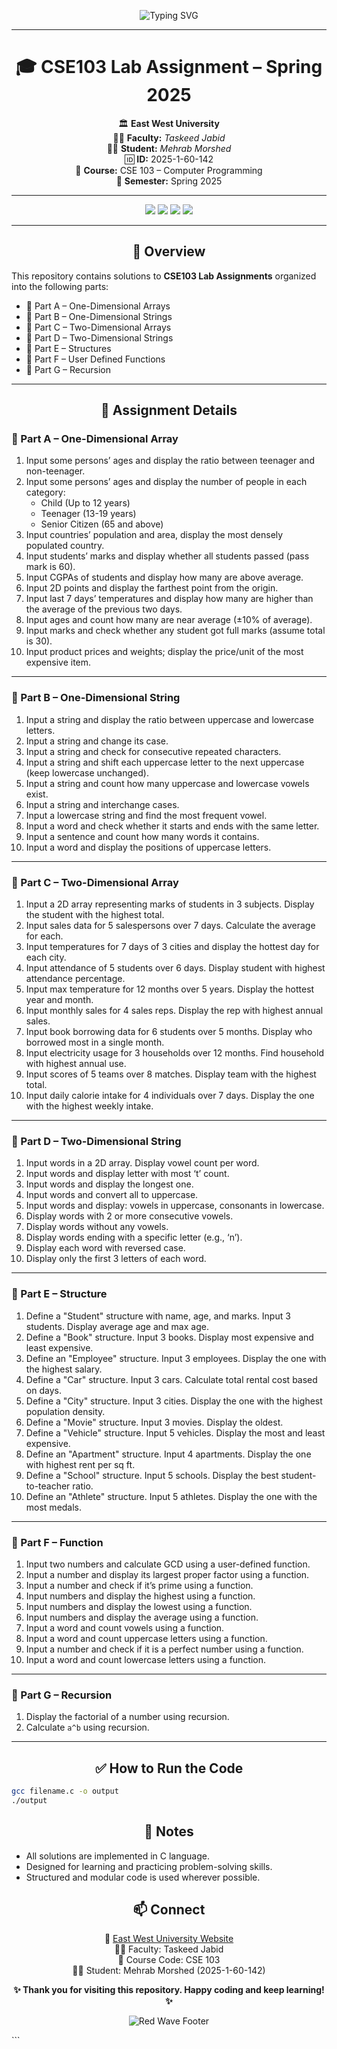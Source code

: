 <!-- ✨ Floating animated header using HTML for GitHub markdown -->
<p align="center">
  <img src="https://readme-typing-svg.herokuapp.com?font=Fira+Code&size=28&pause=1000&color=F70A59&center=true&vCenter=true&width=900&lines=%F0%9F%93%97+CSE103+Lab+Assignment+-+Spring+2025;East+West+University+%F0%9F%8F%9B%EF%B8%8F+%7C+Faculty%3A+Taskeed+Jabid;Student%3A+Mehrab+Morshed+%7C+ID%3A+2025-1-60-142" alt="Typing SVG" />
</p>

---

<h1 align="center">🎓 CSE103 Lab Assignment – Spring 2025</h1>

<p align="center">
  🏛️ <strong>East West University</strong>  
  <br>👨‍🏫 <strong>Faculty:</strong> <em>Taskeed Jabid</em>  
  <br>🧑‍🎓 <strong>Student:</strong> <em>Mehrab Morshed</em>  
  <br>🆔 <strong>ID:</strong> 2025-1-60-142  
  <br>📘 <strong>Course:</strong> CSE 103 – Computer Programming  
  <br>📅 <strong>Semester:</strong> Spring 2025  
</p>

---

<p align="center">
  <img src="https://img.shields.io/badge/Language-C-blue.svg" />
  <img src="https://img.shields.io/github/last-commit/Mehrab30-Mehrab/CSE103-Lab-Spring2025" />
  <img src="https://img.shields.io/github/repo-size/Mehrab30-Mehrab/CSE103-Lab-Spring2025" />
  <img src="https://komarev.com/ghpvc/?username=Mehrab30-Mehrab&color=blue" />
</p>

---

<h2 align="center">🚀 Overview</h2>

This repository contains solutions to **CSE103 Lab Assignments** organized into the following parts:

- 🔹 Part A – One-Dimensional Arrays  
- 🔹 Part B – One-Dimensional Strings  
- 🔹 Part C – Two-Dimensional Arrays  
- 🔹 Part D – Two-Dimensional Strings  
- 🔹 Part E – Structures  
- 🔹 Part F – User Defined Functions  
- 🔹 Part G – Recursion  

---

<h2 align="center">📁 Assignment Details</h2>

### 🔹 Part A – One-Dimensional Array

1. Input some persons’ ages and display the ratio between teenager and non-teenager.  
2. Input some persons’ ages and display the number of people in each category:  
   - Child (Up to 12 years)  
   - Teenager (13-19 years)  
   - Senior Citizen (65 and above)  
3. Input countries’ population and area, display the most densely populated country.  
4. Input students’ marks and display whether all students passed (pass mark is 60).  
5. Input CGPAs of students and display how many are above average.  
6. Input 2D points and display the farthest point from the origin.  
7. Input last 7 days’ temperatures and display how many are higher than the average of the previous two days.  
8. Input ages and count how many are near average (±10% of average).  
9. Input marks and check whether any student got full marks (assume total is 30).  
10. Input product prices and weights; display the price/unit of the most expensive item.

---

### 🔹 Part B – One-Dimensional String

1. Input a string and display the ratio between uppercase and lowercase letters.  
2. Input a string and change its case.  
3. Input a string and check for consecutive repeated characters.  
4. Input a string and shift each uppercase letter to the next uppercase (keep lowercase unchanged).  
5. Input a string and count how many uppercase and lowercase vowels exist.  
6. Input a string and interchange cases.  
7. Input a lowercase string and find the most frequent vowel.  
8. Input a word and check whether it starts and ends with the same letter.  
9. Input a sentence and count how many words it contains.  
10. Input a word and display the positions of uppercase letters.

---

### 🔹 Part C – Two-Dimensional Array

1. Input a 2D array representing marks of students in 3 subjects. Display the student with the highest total.  
2. Input sales data for 5 salespersons over 7 days. Calculate the average for each.  
3. Input temperatures for 7 days of 3 cities and display the hottest day for each city.  
4. Input attendance of 5 students over 6 days. Display student with highest attendance percentage.  
5. Input max temperature for 12 months over 5 years. Display the hottest year and month.  
6. Input monthly sales for 4 sales reps. Display the rep with highest annual sales.  
7. Input book borrowing data for 6 students over 5 months. Display who borrowed most in a single month.  
8. Input electricity usage for 3 households over 12 months. Find household with highest annual use.  
9. Input scores of 5 teams over 8 matches. Display team with the highest total.  
10. Input daily calorie intake for 4 individuals over 7 days. Display the one with the highest weekly intake.

---

### 🔹 Part D – Two-Dimensional String

1. Input words in a 2D array. Display vowel count per word.  
2. Input words and display letter with most ‘t’ count.  
3. Input words and display the longest one.  
4. Input words and convert all to uppercase.  
5. Input words and display: vowels in uppercase, consonants in lowercase.  
6. Display words with 2 or more consecutive vowels.  
7. Display words without any vowels.  
8. Display words ending with a specific letter (e.g., ‘n’).  
9. Display each word with reversed case.  
10. Display only the first 3 letters of each word.

---

### 🔹 Part E – Structure

1. Define a "Student" structure with name, age, and marks. Input 3 students. Display average age and max age.  
2. Define a "Book" structure. Input 3 books. Display most expensive and least expensive.  
3. Define an "Employee" structure. Input 3 employees. Display the one with the highest salary.  
4. Define a "Car" structure. Input 3 cars. Calculate total rental cost based on days.  
5. Define a "City" structure. Input 3 cities. Display the one with the highest population density.  
6. Define a "Movie" structure. Input 3 movies. Display the oldest.  
7. Define a "Vehicle" structure. Input 5 vehicles. Display the most and least expensive.  
8. Define an "Apartment" structure. Input 4 apartments. Display the one with highest rent per sq ft.  
9. Define a "School" structure. Input 5 schools. Display the best student-to-teacher ratio.  
10. Define an "Athlete" structure. Input 5 athletes. Display the one with the most medals.

---

### 🔹 Part F – Function

1. Input two numbers and calculate GCD using a user-defined function.  
2. Input a number and display its largest proper factor using a function.  
3. Input a number and check if it’s prime using a function.  
4. Input numbers and display the highest using a function.  
5. Input numbers and display the lowest using a function.  
6. Input numbers and display the average using a function.  
7. Input a word and count vowels using a function.  
8. Input a word and count uppercase letters using a function.  
9. Input a number and check if it is a perfect number using a function.  
10. Input a word and count lowercase letters using a function.

---

### 🔹 Part G – Recursion

1. Display the factorial of a number using recursion.  
2. Calculate `a^b` using recursion.

---

<h2 align="center">✅ How to Run the Code</h2>

```bash
gcc filename.c -o output
./output
```
<h2 align="center">📌 Notes</h2>

- All solutions are implemented in C language.
- Designed for learning and practicing problem-solving skills.
- Structured and modular code is used wherever possible.


<h2 align="center">📫 Connect</h2> <p align="center"> 🔗 <a href="https://www.ewubd.edu/">East West University Website</a><br> 👨‍🏫 Faculty: Taskeed Jabid<br> 📘 Course Code: CSE 103<br> 🧑‍🎓 Student: Mehrab Morshed (2025-1-60-142) </p>
<p align="center"> <b>✨ Thank you for visiting this repository. Happy coding and keep learning! ✨</b><br> </p>
 <!-- 🌊 Red Wave Footer --> <p align="center"> <img src="https://raw.githubusercontent.com/your-github-username/CSE103-Lab-Spring2025/main/assets/red-wave.svg" alt="Red Wave Footer" /> </p> ```
